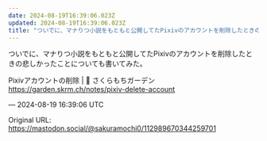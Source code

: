 ```yaml
---
date: 2024-08-19T16:39:06.023Z
updated: 2024-08-19T16:39:06.023Z
title: "ついでに、マナりつ小説をもともと公開してたPixivのアカウントを削除したときの[...]"
---
```


<p>ついでに、マナりつ小説をもともと公開してたPixivのアカウントを削除したときの悲しかったことについても書いてみた。</p><p>Pixivアカウントの削除 | 🌱 さくらもちガーデン <br /><a href="https://garden.skrm.ch/notes/pixiv-delete-account" target="_blank" rel="nofollow noopener" translate="no"><span class="invisible">https://</span><span class="ellipsis">garden.skrm.ch/notes/pixiv-del</span><span class="invisible">ete-account</span></a></p>

&mdash; 2024-08-19 16:39:06 UTC

Original URL: https://mastodon.social/@sakuramochi0/112989670344259701
